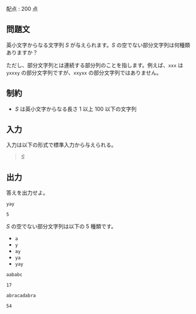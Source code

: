 配点 : $200$ 点

## 問題文

英小文字からなる文字列 $S$ が与えられます。$S$ の空でない部分文字列は何種類ありますか？

ただし、部分文字列とは連続する部分列のことを指します。例えば、`xxx` は `yxxxy` の部分文字列ですが、`xxyxx` の部分文字列ではありません。

## 制約

- $S$ は英小文字からなる長さ $1$ 以上 $100$ 以下の文字列

## 入力

入力は以下の形式で標準入力から与えられる。

> $S$

## 出力

答えを出力せよ。

```input1
yay
```

```output1
5
```

$S$ の空でない部分文字列は以下の $5$ 種類です。

- `a`
- `y`
- `ay`
- `ya`
- `yay`

```input2
aababc
```

```output2
17
```

```input3
abracadabra
```

```output3
54
```